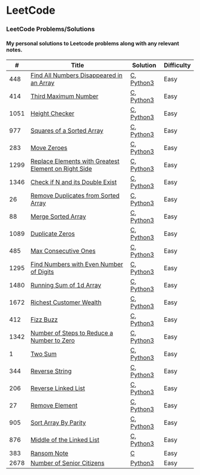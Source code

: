 
LeetCode
========

### LeetCode Problems/Solutions
#### My personal solutions to Leetcode problems along with any relevant notes.

| # | Title | Solution | Difficulty |
|---| ----- | -------- | ---------- |
|448|[Find All Numbers Disappeared in an Array](https://leetcode.com/problems/find-all-numbers-disappeared-in-an-array/description/) | [C](./algorithms/c/findAllNumbersDisappearedInAnArray.c), [Python3](./algorithms/python3/findAllNumbersDisappearedInAnArray.py)|Easy|
|414|[Third Maximum Number](https://leetcode.com/problems/third-maximum-number/description/) | [C](./algorithms/c/thirdMaximumNumber.c), [Python3](./algorithms/python3/thirdMaximumNumber.py)|Easy|
|1051|[Height Checker](https://leetcode.com/problems/height-checker/description/) | [C](./algorithms/c/heightChecker.c), [Python3](./algorithms/python3/heightChecker.py)|Easy|
|977|[Squares of a Sorted Array](https://leetcode.com/problems/squares-of-a-sorted-array/description/) | [C](./algorithms/c/squaresOfASortedArray.c), [Python3](./algorithms/python3/squaresOfASortedArray.py)|Easy|
|283|[Move Zeroes](https://leetcode.com/problems/move-zeroes/description/) | [C](./algorithms/c/moveZeroes.c), [Python3](./algorithms/python3/moveZeroes.py)|Easy|
|1299|[Replace Elements with Greatest Element on Right Side](https://leetcode.com/problems/replace-elements-with-greatest-element-on-right-side/description/) | [C](./algorithms/c/replaceElementsWithGreatestElementOnRightSide.c), [Python3](./algorithms/python3/replaceElementsWithGreatestElementOnRightSide.py)|Easy|
|1346|[Check if N and its Double Exist](https://leetcode.com/problems/check-if-n-and-its-double-exist/description/) | [C](./algorithms/c/checkIfNAndItsDoubleExist.c), [Python3](./algorithms/python3/checkIfNAndItsDoubleExist.py)|Easy|
|26|[Remove Duplicates from Sorted Array](https://leetcode.com/problems/remove-duplicates-from-sorted-array/description/) | [C](./algorithms/c/removeDuplicatesFromSortedArray.c), [Python3](./algorithms/python3/removeDuplicatesFromSortedArray.py)|Easy|
|88|[Merge Sorted Array](https://leetcode.com/problems/merge-sorted-array/description/) | [C](./algorithms/c/mergeSortedArray.c), [Python3](./algorithms/python3/mergeSortedArray.py)|Easy|
|1089|[Duplicate Zeros](https://leetcode.com/problems/duplicate-zeros/description/) | [C](./algorithms/c/duplicateZeros.c), [Python3](./algorithms/python3/duplicateZeros.py)|Easy|
|485|[Max Consecutive Ones](https://leetcode.com/problems/max-consecutive-ones/description/) | [C](./algorithms/c/maxConsecutiveOnes.c), [Python3](./algorithms/python3/maxConsecutiveOnes.py)|Easy|
|1295|[Find Numbers with Even Number of Digits](https://leetcode.com/problems/find-numbers-with-even-number-of-digits/description/) | [C](./algorithms/c/findNumbersWithEvenNumberOfDigits.c), [Python3](./algorithms/python3/findNumbersWithEvenNumberOfDigits.py)|Easy|
|1480|[Running Sum of 1d Array](https://leetcode.com/problems/running-sum-of-1d-array/description/) | [C](./algorithms/c/runningSumOf1DArray.c), [Python3](./algorithms/python3/runningSumOf1DArray.py)|Easy|
|1672|[Richest Customer Wealth](https://leetcode.com/problems/richest-customer-wealth/description/) | [C](./algorithms/c/richestCustomerWealth.c), [Python3](./algorithms/python3/richestCustomerWealth.py)|Easy|
|412|[Fizz Buzz](https://leetcode.com/problems/fizz-buzz/description/) | [C](./algorithms/c/fizzBuzz.c), [Python3](./algorithms/python3/fizzBuzz.py)|Easy|
|1342|[Number of Steps to Reduce a Number to Zero](https://leetcode.com/problems/number-of-steps-to-reduce-a-number-to-zero/description/) | [C](./algorithms/c/numberOfStepsToReduceANumberToZero.c), [Python3](./algorithms/python3/numberOfStepsToReduceANumberToZero.py)|Easy|
|1|[Two Sum](https://leetcode.com/problems/two-sum/description/) | [C](./algorithms/c/twoSum.c), [Python3](./algorithms/python3/twoSum.py)|Easy|
|344|[Reverse String](https://leetcode.com/problems/reverse-string/description/) | [C](./algorithms/c/reverseString.c), [Python3](./algorithms/python3/reverseString.py)|Easy|
|206|[Reverse Linked List](https://leetcode.com/problems/reverse-linked-list/description/) | [C](./algorithms/c/reverseLinkedList.c), [Python3](./algorithms/python3/reverseLinkedList.py)|Easy|
|27|[Remove Element](https://leetcode.com/problems/remove-element/description/) | [C](./algorithms/c/removeElement.c), [Python3](./algorithms/python3/removeElement.py)|Easy|
|905|[Sort Array By Parity](https://leetcode.com/problems/sort-array-by-parity/description/) | [C](./algorithms/c/sortArrayByParity.c), [Python3](./algorithms/python3/sortArrayByParity.py)|Easy|
|876|[Middle of the Linked List](https://leetcode.com/problems/middle-of-the-linked-list/description/) | [C](./algorithms/c/middleOfTheLinkedList.c), [Python3](./algorithms/python3/middleOfTheLinkedList.py)|Easy|
|383|[Ransom Note](https://leetcode.com/problems/ransom-note/description/) | [C](./algorithms/c/ransomNote.c)|Easy|
|2678|[Number of Senior Citizens](https://leetcode.com/problems/number-of-senior-citizens/description/) | [Python3](./algorithms/python3/numberOfSeniorCitizens.py)|Easy|

